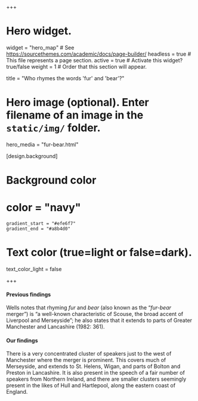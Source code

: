 +++
# Hero widget.
widget = "hero_map"  # See https://sourcethemes.com/academic/docs/page-builder/
headless = true  # This file represents a page section.
active = true  # Activate this widget? true/false
weight = 1  # Order that this section will appear.

title = "Who rhymes the words 'fur' and 'bear'?"

# Hero image (optional). Enter filename of an image in the `static/img/` folder.
hero_media = "fur-bear.html"

[design.background]

  # Background color
  # color = "navy"
    gradient_start = "#efe6f7"
    gradient_end = "#a8b4d0"
   
  # Text color (true=light or false=dark).
  text_color_light = false

+++

#### Previous findings
Wells notes that rhyming _fur_ and _bear_ (also known as the “_fur-bear_ merger”) is “a well-known characteristic of Scouse, the broad accent of Liverpool and Merseyside”; he also states that it extends to parts of Greater Manchester and Lancashire (1982: 361).

#### Our findings
There is a very concentrated cluster of speakers just to the west of Manchester where the merger is prominent. This covers much of Merseyside, and extends to St. Helens, Wigan, and parts of Bolton and Preston in Lancashire. It is also present in the speech of a fair number of speakers from Northern Ireland, and there are smaller clusters seemingly present in the likes of Hull and Hartlepool, along the eastern coast of England.
